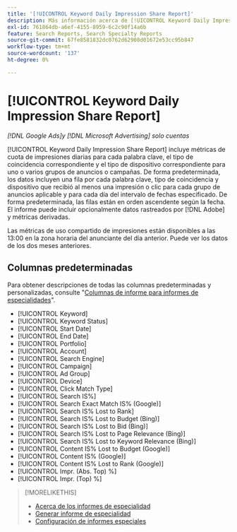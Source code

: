 ```yaml
---
title: '[!UICONTROL Keyword Daily Impression Share Report]'
description: Más información acerca de [!UICONTROL Keyword Daily Impression Share Report].
exl-id: 761864db-a6ef-4155-8959-6c2c90f14a6b
feature: Search Reports, Search Specialty Reports
source-git-commit: 67fe8581832dc0762d62908d01672e53cc95b847
workflow-type: tm+mt
source-wordcount: '137'
ht-degree: 0%

---
```


# [!UICONTROL Keyword Daily Impression Share Report]

*[!DNL Google Ads]y [!DNL Microsoft Advertising] solo cuentas*

[!UICONTROL Keyword Daily Impression Share Report] incluye métricas de cuota de impresiones diarias para cada palabra clave, el tipo de coincidencia correspondiente y el tipo de dispositivo correspondiente para uno o varios grupos de anuncios o campañas. De forma predeterminada, los datos incluyen una fila por cada palabra clave, tipo de coincidencia y dispositivo que recibió al menos una impresión o clic para cada grupo de anuncios aplicable y para cada día del intervalo de fechas especificado. De forma predeterminada, las filas están en orden ascendente según la fecha. El informe puede incluir opcionalmente datos rastreados por [!DNL Adobe] y métricas derivadas.

Las métricas de uso compartido de impresiones están disponibles a las 13:00 en la zona horaria del anunciante del día anterior. Puede ver los datos de los dos meses anteriores.

## Columnas predeterminadas

Para obtener descripciones de todas las columnas predeterminadas y personalizadas, consulte &quot;[Columnas de informe para informes de especialidades](specialty-report-columns.md)&quot;.

* [!UICONTROL Keyword]
* [!UICONTROL Keyword Status]
* [!UICONTROL Start Date]
* [!UICONTROL End Date]
* [!UICONTROL Portfolio]
* [!UICONTROL Account]
* [!UICONTROL Search Engine]
* [!UICONTROL Campaign]
* [!UICONTROL Ad Group]
* [!UICONTROL Device]
* [!UICONTROL Click Match Type]
* [!UICONTROL Search IS%]
* [!UICONTROL Search Exact Match IS% (Google)]
* [!UICONTROL Search IS% Lost to Rank]
* [!UICONTROL Search IS% Lost to Budget (Bing)]
* [!UICONTROL Search IS% Lost to Bid (Bing)]
* [!UICONTROL Search IS% Lost to Page Relevance (Bing)]
* [!UICONTROL Search IS% Lost to Keyword Relevance (Bing)]
* [!UICONTROL Content IS% Lost to Budget (Google)]
* [!UICONTROL Content IS% (Google)]
* [!UICONTROL Content IS% Lost to Rank (Google)]
* [!UICONTROL Impr. (Abs. Top) %]
* [!UICONTROL Impr. (Top) %]

>[!MORELIKETHIS]
>
>* [Acerca de los informes de especialidad](specialty-report-about.md)
>* [Generar informe de especialidad](specialty-report-generate.md)
>* [Configuración de informes especiales](specialty-report-settings.md)
